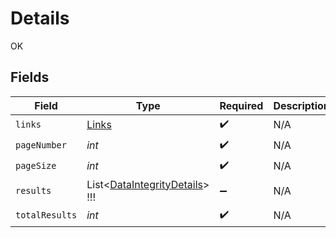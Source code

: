 # Details

OK


## Fields

| Field                                                                           | Type                                                                            | Required                                                                        | Description                                                                     |
| ------------------------------------------------------------------------------- | ------------------------------------------------------------------------------- | ------------------------------------------------------------------------------- | ------------------------------------------------------------------------------- |
| `links`                                                                         | [Links](../../Models/Shared/Links.md)                                           | :heavy_check_mark:                                                              | N/A                                                                             |
| `pageNumber`                                                                    | *int*                                                                           | :heavy_check_mark:                                                              | N/A                                                                             |
| `pageSize`                                                                      | *int*                                                                           | :heavy_check_mark:                                                              | N/A                                                                             |
| `results`                                                                       | List<[DataIntegrityDetails](../../Models/Shared/DataIntegrityDetails.md)>   !!! | :heavy_minus_sign:                                                              | N/A                                                                             |
| `totalResults`                                                                  | *int*                                                                           | :heavy_check_mark:                                                              | N/A                                                                             |